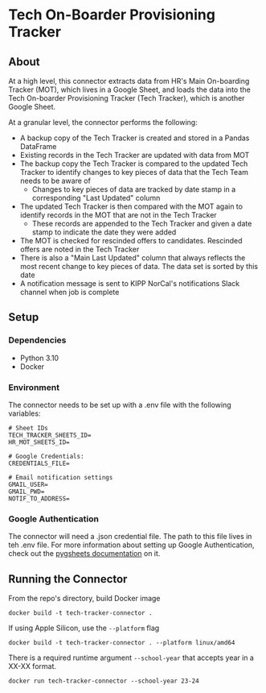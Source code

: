 # Tech On-Boarder Provisioning Tracker

## About
At a high level, this connector extracts data from HR's Main On-boarding Tracker (MOT), which lives in a Google Sheet, and loads the data into the Tech On-boarder Provisioning Tracker (Tech Tracker), which is another Google Sheet. 

At a granular level, the connector performs the following:
* A backup copy of the Tech Tracker is created and stored in a Pandas DataFrame
* Existing records in the Tech Tracker are updated with data from MOT
* The backup copy the Tech Tracker is compared to the updated Tech Tracker to identify changes to key pieces of data that the Tech Team needs to be aware of
  * Changes to key pieces of data are tracked by date stamp in a corresponding "Last Updated" column
* The updated Tech Tracker is then compared with the MOT again to identify records in the MOT that are not in the Tech Tracker
  * These records are appended to the Tech Tracker and given a date stamp to indicate the date they were added
* The MOT is checked for rescinded offers to candidates. Rescinded offers are noted in the Tech Tracker
* There is also a "Main Last Updated" column that always reflects the most recent change to key pieces of data. The data set is sorted by this date
* A notification message is sent to KIPP NorCal's notifications Slack channel when job is complete

## Setup
### Dependencies
* Python 3.10
* Docker

### Environment 
The connector needs to be set up with a .env file with the following variables:

``````
# Sheet IDs
TECH_TRACKER_SHEETS_ID=
HR_MOT_SHEETS_ID=

# Google Credentials:
CREDENTIALS_FILE=

# Email notification settings
GMAIL_USER=
GMAIL_PWD=
NOTIF_TO_ADDRESS=
``````

### Google Authentication
The connector will need a .json credential file. The path to this file lives in teh .env file. For more information about setting up Google Authentication, check out the [pygsheets documentation](https://pygsheets.readthedocs.io/en/stable/authorization.html) on it.

## Running the Connector
From the repo's directory, build Docker image
``````
docker build -t tech-tracker-connector .
``````
If using Apple Silicon, use the `--platform` flag
``````
docker build -t tech-tracker-connector . --platform linux/amd64
``````
There is a required runtime argument `--school-year` that accepts year in a XX-XX format.
``````
docker run tech-tracker-connector --school-year 23-24
``````